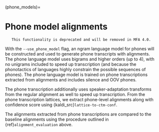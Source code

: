 
(phone_models)=
# Phone model alignments

```{warning}
   This functionality is deprecated and will be removed in MFA 4.0.
```

With the `--use_phone_model` flag, an ngram language model for phones will be constructed and used to generate phone transcripts with alignments.  The phone language model uses bigrams and higher orders (up to 4), with no unigrams included to speed up transcription (and because the phonotactics of languages highly constrain the possible sequences of phones).  The phone language model is trained on phone transcriptions extracted from alignments and includes silence and OOV phones.

The phone transcription additionally uses speaker-adaptation transforms from the regular alignment as well to speed up transcription.  From the phone transcription lattices, we extract phone-level alignments along with confidence score using {kaldi_src}`lattice-to-ctm-conf`.

The alignments extracted from phone transcriptions are compared to the baseline alignments using the procedure outlined in {ref}`alignment_evaluation` above.
